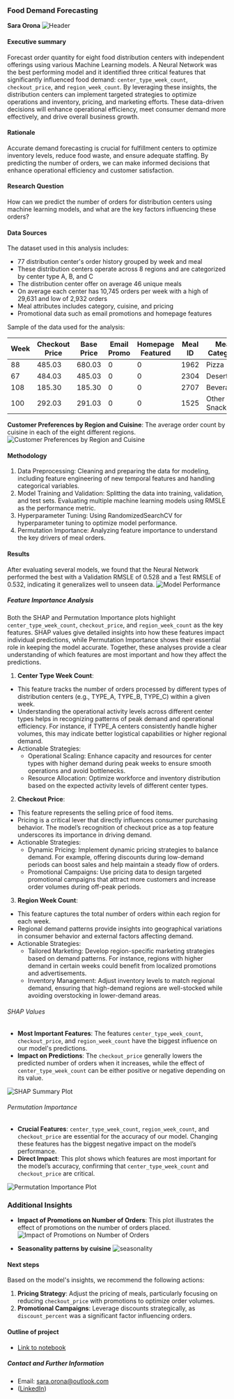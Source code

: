 ### Food Demand Forecasting

**Sara Orona**
![Header](https://github.com/tildahh/food-demand-forecasting/blob/main/images/food-demand-header2.png)
#### Executive summary
Forecast order quantity for eight food distribution centers with independent offerings using various Machine Learning models. A Neural Network was the best performing model and it identified three critical features that significantly influenced food demand: `center_type_week_count`, `checkout_price`, and `region_week_count`. By leveraging these insights, the distribution centers can implement targeted strategies to optimize operations and inventory, pricing, and marketing efforts. These data-driven decisions will enhance operational efficiency, meet consumer demand more effectively, and drive overall business growth.


#### Rationale
Accurate demand forecasting is crucial for fulfillment centers to optimize inventory levels, reduce food waste, and ensure adequate staffing. By predicting the number of orders, we can make informed decisions that enhance operational efficiency and customer satisfaction.


#### Research Question
How can we predict the number of orders for distribution centers using machine learning models, and what are the key factors influencing these orders?

#### Data Sources
The dataset used in this analysis includes:

* 77 distribution center's order history grouped by week and meal 
* These distribution centers operate across 8 regions and are categorized by center type A, B, and C
* The distribution center offer on average 46 unique meals 
* On average each center has 10,745 orders per week with a high of 29,631 and low of 2,932 orders
* Meal attributes includes category, cuisine, and pricing
* Promotional data such as email promotions and homepage features

Sample of the data used for the analysis:

| Week   | Checkout Price | Base Price | Email Promo | Homepage Featured | Meal ID | Meal Category | Cuisine    | City | Region | Center | Center Type | Op Area | Num Orders |
|--------|----------------|------------|-------------|-------------------|---------|---------------|------------|------|--------|--------|-------------|---------|------------|
| 88     | 485.03         | 680.03     | 0           | 0                 | 1962    | Pizza         | Continental| 596  | 71     | 99     | TYPE_A      | 4.5     | 270        |
| 67     | 484.03         | 485.03     | 0           | 0                 | 2304    | Desert        | Indian     | 590  | 56     | 153    | TYPE_A      | 3.9     | 53         |
| 108    | 185.30         | 185.30     | 0           | 0                 | 2707    | Beverages     | Italian    | 675  | 34     | 106    | TYPE_A      | 4.0     | 445        |
| 100    | 292.03         | 291.03     | 0           | 0                 | 1525    | Other Snacks  | Thai       | 556  | 77     | 50     | TYPE_A      | 4.8     | 256        |

**Customer Preferences by Region and Cuisine**: 
The average order count by cuisine in each of the eight different regions.
![Customer Preferences by Region and Cuisine](https://github.com/tildahh/food-demand-forecasting/blob/main/images/pref-by-region-and-cuisine.png)

#### Methodology
1. Data Preprocessing: Cleaning and preparing the data for modeling, including feature engineering of new temporal features and handling categorical variables.
2. Model Training and Validation: Splitting the data into training, validation, and test sets. Evaluating multiple machine learning models using RMSLE as the performance metric.
3. Hyperparameter Tuning: Using RandomizedSearchCV for hyperparameter tuning to optimize model performance.
4. Permutation Importance: Analyzing feature importance to understand the key drivers of meal orders.

#### Results
After evaluating several models, we found that the Neural Network performed the best with a Validation RMSLE of 0.528 and a Test RMSLE of 0.532, indicating it generalizes well to unseen data.
![Model Performance](https://github.com/tildahh/food-demand-forecasting/blob/main/images/model_performance_metrics.png)

##### Feature Importance Analysis
Both the SHAP and Permutation Importance plots highlight `center_type_week_count`, `checkout_price`, and `region_week_count` as the key features. SHAP values give detailed insights into how these features impact individual predictions, while Permutation Importance shows their essential role in keeping the model accurate. Together, these analyses provide a clear understanding of which features are most important and how they affect the predictions.

1. **Center Type Week Count**:
  - This feature tracks the number of orders processed by different types of distribution centers (e.g., TYPE_A, TYPE_B, TYPE_C) within a given week.
  - Understanding the operational activity levels across different center types helps in recognizing patterns of peak demand and operational efficiency. For instance, if TYPE_A centers consistently handle higher volumes, this may indicate better logistical capabilities or higher regional demand.
- Actionable Strategies:
  - Operational Scaling: Enhance capacity and resources for center types with higher demand during peak weeks to ensure smooth operations and avoid bottlenecks.
  - Resource Allocation: Optimize workforce and inventory distribution based on the expected activity levels of different center types.

2. **Checkout Price**:
  - This feature represents the selling price of food items.
  - Pricing is a critical lever that directly influences consumer purchasing behavior. The model’s recognition of checkout price as a top feature underscores its importance in driving demand.
- Actionable Strategies:
  - Dynamic Pricing: Implement dynamic pricing strategies to balance demand. For example, offering discounts during low-demand periods can boost sales and help maintain a steady flow of orders.
  - Promotional Campaigns: Use pricing data to design targeted promotional campaigns that attract more customers and increase order volumes during off-peak periods.

3. **Region Week Count**:
  - This feature captures the total number of orders within each region for each week.
  - Regional demand patterns provide insights into geographical variations in consumer behavior and external factors affecting demand.
- Actionable Strategies:
  - Tailored Marketing: Develop region-specific marketing strategies based on demand patterns. For instance, regions with higher demand in certain weeks could benefit from localized promotions and advertisements.
  - Inventory Management: Adjust inventory levels to match regional demand, ensuring that high-demand regions are well-stocked while avoiding overstocking in lower-demand areas.

###### SHAP Values
- **Most Important Features**: The features `center_type_week_count`, `checkout_price`, and `region_week_count` have the biggest influence on our model's predictions.
- **Impact on Predictions**: The `checkout_price` generally lowers the predicted number of orders when it increases, while the effect of `center_type_week_count` can be either positive or negative depending on its value.

![SHAP Summary Plot](https://github.com/tildahh/food-demand-forecasting/blob/main/images/shap-summary-plot.png)

###### Permutation Importance
- **Crucial Features**: `center_type_week_count`, `region_week_count`, and `checkout_price` are essential for the accuracy of our model. Changing these features has the biggest negative impact on the model’s performance.
- **Direct Impact**: This plot shows which features are most important for the model’s accuracy, confirming that `center_type_week_count` and `checkout_price` are critical.

![Permutation Importance Plot](https://github.com/tildahh/food-demand-forecasting/blob/main/images/perm-importance-nn.png)

### Additional Insights

- **Impact of Promotions on Number of Orders**: This plot illustrates the effect of promotions on the number of orders placed.
![Impact of Promotions on Number of Orders](https://github.com/tildahh/food-demand-forecasting/blob/main/images/impact_promotion_num_orders.png)

- **Seasonality patterns by cuisine**
![seasonality](https://github.com/tildahh/food-demand-forecasting/blob/main/images/seasonality_cuisine.png)

#### Next steps
Based on the model's insights, we recommend the following actions:

1. **Pricing Strategy**: Adjust the pricing of meals, particularly focusing on reducing `checkout_price` with promotions to optimize order volumes.
2. **Promotional Campaigns**: Leverage discounts strategically, as `discount_percent` was a significant factor influencing orders.

#### Outline of project

- [Link to notebook](https://github.com/tildahh/food-demand-forecasting/blob/main/food_demand_forecasting.ipynb)

##### Contact and Further Information
- Email: sara.orona@outlook.com
- ([LinkedIn](https://www.linkedin.com/in/sara-orona/))
